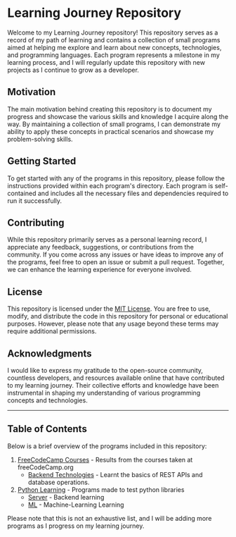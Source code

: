 # Learning Journey Repository

Welcome to my Learning Journey repository! This repository serves as a record of my path of learning and contains a collection of small programs aimed at helping me explore and learn about new concepts, technologies, and programming languages. Each program represents a milestone in my learning process, and I will regularly update this repository with new projects as I continue to grow as a developer.

## Motivation

The main motivation behind creating this repository is to document my progress and showcase the various skills and knowledge I acquire along the way. By maintaining a collection of small programs, I can demonstrate my ability to apply these concepts in practical scenarios and showcase my problem-solving skills.


## Getting Started

To get started with any of the programs in this repository, please follow the instructions provided within each program's directory. Each program is self-contained and includes all the necessary files and dependencies required to run it successfully.

## Contributing

While this repository primarily serves as a personal learning record, I appreciate any feedback, suggestions, or contributions from the community. If you come across any issues or have ideas to improve any of the programs, feel free to open an issue or submit a pull request. Together, we can enhance the learning experience for everyone involved.

## License

This repository is licensed under the [MIT License](./LICENSE). You are free to use, modify, and distribute the code in this repository for personal or educational purposes. However, please note that any usage beyond these terms may require additional permissions.

## Acknowledgments

I would like to express my gratitude to the open-source community, countless developers, and resources available online that have contributed to my learning journey. Their collective efforts and knowledge have been instrumental in shaping my understanding of various programming concepts and technologies.


<hr>



## Table of Contents

Below is a brief overview of the programs included in this repository:

1. [FreeCodeCamp Courses](./fcc-courses) - Results from the courses taken at freeCodeCamp.org
    - [Backend Technologies](./fcc-courses/backend-technologies/) - Learnt the basics of REST APIs and database operations.
2. [Python Learning](./python) - Programs made to test python libraries
    - [Server](./python/servers/) - Backend learning
    - [ML](./python/ml/) - Machine-Learning Learning


Please note that this is not an exhaustive list, and I will be adding more programs as I progress on my learning journey.